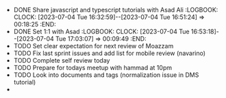 - DONE Share javascript and typescript tutorials with Asad Ali
  :LOGBOOK:
  CLOCK: [2023-07-04 Tue 16:32:59]--[2023-07-04 Tue 16:51:24] =>  00:18:25
  :END:
- DONE Set 1:1 with Asad
  :LOGBOOK:
  CLOCK: [2023-07-04 Tue 16:53:18]--[2023-07-04 Tue 17:03:07] =>  00:09:49
  :END:
- TODO Set clear expectation for next review of Moazzam
- TODO Fix last sprint issues and add list for mobile review (navarino)
- TODO Complete self review today
- TODO Prepare for todays meetup with hammad at 10pm
- TODO Look into documents and tags (normalization issue in DMS tutorial)
-